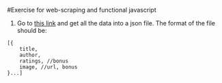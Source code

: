 #Exercise for web-scraping and functional javascript

1. Go to [this link](https://www.goodreads.com/list/user_vote/5704106) and get all the data into a json file. The format of the file should be:

```
[{
    title,
    author,
    ratings, //bonus
    image, //url, bonus
}...]
```
